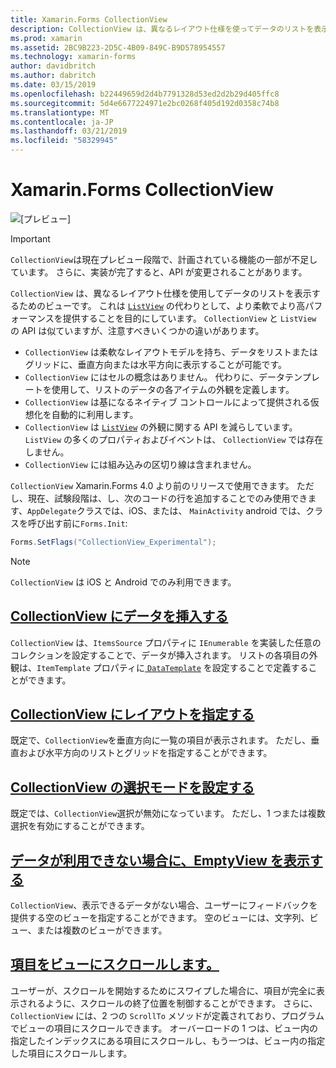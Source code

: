 ```yaml
---
title: Xamarin.Forms CollectionView
description: CollectionView は、異なるレイアウト仕様を使ってデータのリストを表示するための柔軟で高パフォーマンスなビューです。
ms.prod: xamarin
ms.assetid: 2BC9B223-2D5C-4B09-849C-B9D578954557
ms.technology: xamarin-forms
author: davidbritch
ms.author: dabritch
ms.date: 03/15/2019
ms.openlocfilehash: b22449659d2d4b7791328d53ed2d2b29d405ffc8
ms.sourcegitcommit: 5d4e6677224971e2bc0268f405d192d0358c74b8
ms.translationtype: MT
ms.contentlocale: ja-JP
ms.lasthandoff: 03/21/2019
ms.locfileid: "58329945"
---
```

# <a name="xamarinforms-collectionview"></a>Xamarin.Forms CollectionView

![[プレビュー]](~/media/shared/preview.png)

> [!IMPORTANT]
> `CollectionView`は現在プレビュー段階で、計画されている機能の一部が不足しています。 さらに、実装が完了すると、API が変更されることがあります。

`CollectionView` は、異なるレイアウト仕様を使用してデータのリストを表示するためのビューです。 これは [ `ListView`](xref:Xamarin.Forms.ListView) の代わりとして、より柔軟でより高パフォーマンスを提供することを目的にしています。 `CollectionView` と `ListView` の API は似ていますが、注意すべきいくつかの違いがあります。

- `CollectionView` は柔軟なレイアウトモデルを持ち、データをリストまたはグリッドに、垂直方向または水平方向に表示することが可能です。
- `CollectionView` にはセルの概念はありません。 代わりに、データテンプレートを使用して、リストのデータの各アイテムの外観を定義します。
- `CollectionView` は基になるネイティブ コントロールによって提供される仮想化を自動的に利用します。
- `CollectionView` は [ `ListView`](xref:Xamarin.Forms.ListView) の外観に関する API を減らしています。 `ListView` の多くのプロパティおよびイベントは、 `CollectionView` では存在しません。
- `CollectionView` には組み込みの区切り線は含まれません。

`CollectionView` Xamarin.Forms 4.0 より前のリリースで使用できます。 ただし、現在、試験段階は、し、次のコードの行を追加することでのみ使用できます、`AppDelegate`クラスでは、iOS、または、 `MainActivity` android では、クラスを呼び出す前に`Forms.Init`:

```csharp
Forms.SetFlags("CollectionView_Experimental");
```

> [!NOTE]
> `CollectionView` は iOS と Android でのみ利用できます。

## <a name="populate-collectionview-with-datapopulate-datamd"></a>[ CollectionView にデータを挿入する ](populate-data.md)

`CollectionView` は、`ItemsSource` プロパティに `IEnumerable` を実装した任意のコレクションを設定することで、データが挿入されます。 リストの各項目の外観は、`ItemTemplate` プロパティに[ `DataTemplate`](xref:Xamarin.Forms.DataTemplate) を設定することで定義することができます。

## <a name="specify-collectionview-layoutlayoutmd"></a>[CollectionView にレイアウトを指定する ](layout.md)

既定で、`CollectionView`を垂直方向に一覧の項目が表示されます。 ただし、垂直および水平方向のリストとグリッドを指定することができます。

## <a name="set-collectionview-selection-modeselectionmd"></a>[CollectionView の選択モードを設定する ](selection.md)

既定では、`CollectionView`選択が無効になっています。 ただし、1 つまたは複数選択を有効にすることができます。

## <a name="display-an-emptyview-when-data-is-unavailableemptyviewmd"></a>[データが利用できない場合に、EmptyView を表示する ](emptyview.md)

`CollectionView`、表示できるデータがない場合、ユーザーにフィードバックを提供する空のビューを指定することができます。 空のビューには、文字列、ビュー、または複数のビューができます。

## <a name="scroll-an-item-into-viewscrollingmd"></a>[項目をビューにスクロールします。](scrolling.md)

ユーザーが、スクロールを開始するためにスワイプした場合に、項目が完全に表示されるように、スクロールの終了位置を制御することができます。 さらに、 `CollectionView` には、2 つの `ScrollTo` メソッドが定義されており、プログラムでビューの項目にスクロールできます。 オーバーロードの 1 つは、ビュー内の指定したインデックスにある項目にスクロールし、もう一つは、ビュー内の指定した項目にスクロールします。
